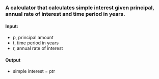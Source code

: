 ### A calculator that calculates simple interest given principal, annual rate of interest and time period in years.
#### Input:
   - p, principal amount
   - t, time period in years
   - r, annual rate of interest
#### Output
   - simple interest = p*t*r
